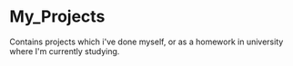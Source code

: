# My_Projects
Contains projects which i've done myself, or as a homework in university where I'm currently studying.
